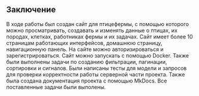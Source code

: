 ## Заключение

В ходе работы был создан сайт для птицефермы, с помощью которого можно просматривать, создавать и изменять данные о птицах, их породах, клетках, работниках фермы и их задачах. Сайт имеет более 10 страницам работающих интерфейсов, домашнюю страницу, навигационную панель.
На сайте можно авторизироваться и зарегистрироваться.
Сайт можно запускать с помощью Docker.
Также были выполнены задачи по созданию фильтрации, пагинации, сортировки и сигналов.
Были написаны тесты для модели и запросов для проверки корректности работы серверной части проекта.
Также была создана документация проекта с помощью MkDocs.
Все поставленные задачи были выполены.

